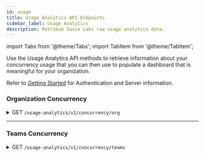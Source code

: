 ```yaml
---
id: usage
title: Usage Analytics API Endpoints
sidebar_label: Usage Analytics
description: Retrieve Sauce Labs raw usage analytics data.
---
```


import Tabs from '@theme/Tabs';
import TabItem from '@theme/TabItem';

Use the Usage Analytics API methods to retrieve information about your concurrency usage that you can then use to populate a dashboard that is meaningful for your organization.

Refer to [Getting Started](/dev/api) for Authentication and Server information.

### Organization Concurrency

<details>
    <summary>
        <span className="api get">GET</span>
        <code>/usage-analytics/v1/concurrency/org</code>
    </summary>
<p/>
Return information about concurrency usage for organization:
<ul>
<li>maximum, minimum concurrency for given granularity (monthly, weekly, daily, hourly),</li>
<li>teams' share for the organization maximum concurrency for given granularity (in percentage),</li>
<li>current limits.</li>
</ul>
Concurrency data is broken down by resource types for:
<ul>
    <li>
        Virtual Cloud:
            <ul>
                <li>virtual machines,</li>
                <li>mac virtual machines,</li>
                <li>mac arm virtual machines,</li>
                <li>total virtial machines, combining all resource types.</li>
            </ul>
    </li>
    <li>
        Real Device Cloud:
            <ul>
                <li>private devices,</li>
                <li>public devices,</li>
                <li>total virtial machines, combining all resource types.</li>
            </ul>
    </li>
</ul>

#### Parameters

:::note
This call requires <code>org_id</code> parameter.
:::

<table id="table-api">
  <tbody>
    <tr>
     <td><code>org_id</code></td>
       <td><p><small>| QUERY| REQUIRED | STRING |</small></p><p>Return results only for the specified <code>org_id</code>.</p></td>
    </tr>
  </tbody>
  <tbody>
    <tr>
     <td><code>source</code></td>
    <td>
        <p><small>| QUERY | OPTIONAL | ARRAY |</small></p>
        <p>Return results only for tests run in virtual device cloud or real device cloud. Supported values are:</p>
        <p>
     <ul>
      <li><code>rdc</code> - Real Device Cloud</li>
      <li><code>vdc</code> - Virtual Device Cloud</li>
    </ul>
    </p>
        Default value is: <code>vdc</code>
    </td>
    </tr>
  </tbody>
    <tbody>
    <tr>
        <td><code>granularity</code></td>
        <td>
            <p><small>| QUERY | OPTIONAL | STRING |</small></p><p>Return results grouped by given granularity:</p>
            <p>
                <ul>
                    <li><code>hourly</code></li>
                    <li><code>weekly</code></li>
                    <li><code>daily</code></li>
                    <li><code>monthly</code></li>
                </ul>
            </p>
            Default value is: <code>daily</code>
        </td>
    </tr>
    </tbody>
    <tbody>
    <tr>
        <td><code>resource_type</code></td>
        <td>
            <p><small>| QUERY | OPTIONAL | STRING |</small></p>
            <p>Return results only for given resource type</p>
            <p/>
            For the Virtual Could tests:
            <ul>
                <li><code>virtual_machine</code></li>
                <li><code>mac_virtual_machine</code></li>
                <li><code>mac_arm_virtual_machine</code></li>
                <li><code>total_virtual_machine</code></li>
            </ul>
            For the Real Devices Could tests:
            <ul>
                <li><code>private_real_device</code></li>
                <li><code>public_real_device</code></li>
                <li><code>total_real_device</code></li>
            </ul>
        </td>
    </tr>
    </tbody>
  <tbody>
    <tr>
     <td><code>start_date</code></td>
       <td><p><small>| QUERY | DATE |</small></p><p>The starting date of the period during which the test runs executed, in <code>YYYY-MM-DDTHH:mm:ssZ</code> (UTC) format.</p></td>
    </tr>
  </tbody>
  <tbody>
    <tr>
     <td><code>end_date</code></td>
       <td><p><small>| QUERY | DATE |</small></p><p>The ending date of the period during which the test runs executed, in <code>YYYY-MM-DDTHH:mm:ssZ</code> (UTC) format.</p></td>
    </tr>
  </tbody>
</table>

<Tabs
groupId="dc-url"
defaultValue="us"
values={[
{label: 'United States', value: 'us'},
{label: 'Europe', value: 'eu'},
]}>

<TabItem value="us">

```jsx title="Sample Request"
curl -u "$SAUCE_USERNAME:$SAUCE_ACCESS_KEY" --location \
--request GET "https://api.us-west-1.saucelabs.com/usage-analytics/v1/concurrency/org?org_id=<org_id>" | json_pp
```

</TabItem>
<TabItem value="eu">

```jsx title="Sample Request"
curl -u "$SAUCE_USERNAME:$SAUCE_ACCESS_KEY" --location \
--request GET "https://api.eu-central-1.saucelabs.com/usage-analytics/v1/concurrency/org?org_id=<org_id>" | json_pp
```

</TabItem>
</Tabs>

#### Responses

<table id="table-api">
<tbody>
  <tr>
    <td><code>200</code></td>
    <td colSpan='2'>Success.</td>
  </tr>
</tbody>
<tbody>
  <tr>
    <td><code>422</code></td>
    <td colSpan='2'>Validation Error.</td>
  </tr>
</tbody>
</table>

```jsx title="Sample Response"
{
  "by_org": {
    "org_id": "string",
    "data": [
      {
        "time": "string",
        "values": [
          {
            "resource_type": "virtual_machine",
            "concurrency": {
              "max": 0,
              "min": 0,
              "max_org_concurrency_team_share": [
                {
                  "team_id": "string",
                  "pct": 0,
                  "avg_concurrency": 0
                }
              ]
            },
            "limits": {
              "total": 0,
              "resource": 0,
              "total_original": 0,
              "resource_original": 0
            }
          }
        ]
      }
    ]
  }
}
```

</details>

---

### Teams Concurrency

<details>
    <summary>
        <span className="api get">GET</span>
        <code>/usage-analytics/v1/concurrency/teams</code>
    </summary>
<p/>
Return information about concurrency usage for teams:
<ul>
<li>maximum, minimum concurrency for given granularity (monthly, weekly, daily, hourly),</li>
<li>current limits.</li>
</ul>
Concurrency data is broken down by resource types for:
<ul>
    <li>
        Virtual Cloud:
            <ul>
                <li>virtual machines,</li>
                <li>mac virtual machines,</li>
                <li>mac arm virtual machines,</li>
                <li>total virtial machines, combining all resource types.</li>
            </ul>
    </li>
    <li>
        Real Device Cloud:
            <ul>
                <li>private devices,</li>
                <li>public devices,</li>
                <li>total virtial machines, combining all resource types.</li>
            </ul>
    </li>
</ul>

#### Parameters

:::note
This call requires <code>org_id</code> and <code>team_id</code> parameters.
:::

<table id="table-api">
  <tbody>
    <tr>
     <td><code>org_id</code></td>
       <td><p><small>| QUERY| REQUIRED | STRING |</small></p><p>Return results only for the specified <code>org_id</code>.</p></td>
    </tr>
  </tbody>
  <tbody>
    <tr>
     <td><code>team_id</code></td>
       <td><p><small>| QUERY| REQUIRED | STRING |</small></p><p>Return results only for the specified <code>team_id</code>.</p></td>
    </tr>
  </tbody>
  <tbody>
    <tr>
     <td><code>source</code></td>
    <td>
        <p><small>| QUERY | OPTIONAL | ARRAY |</small></p>
        <p>Return results only for tests run in virtual device cloud or real device cloud. Supported values are:</p>
        <p>
         <ul>
          <li><code>rdc</code> - Real Device Cloud</li>
          <li><code>vdc</code> - Virtual Device Cloud</li>
        </ul>
        </p>
        Default value is: <code>vdc</code>
    </td>
    </tr>
  </tbody>
    <tbody>
    <tr>
        <td><code>granularity</code></td>
        <td>
            <p><small>| QUERY | OPTIONAL | STRING |</small></p><p>Return results grouped by given granularity:</p>
            <p>
                <ul>
                    <li><code>hourly</code></li>
                    <li><code>weekly</code></li>
                    <li><code>daily</code></li>
                    <li><code>monthly</code></li>
                </ul>
            </p>
            Default value is: <code>daily</code>
        </td>
    </tr>
    </tbody>
    <tbody>
    <tr>
        <td><code>resource_type</code></td>
        <td>
            <p><small>| QUERY | OPTIONAL | STRING |</small></p><p>Return results only for given resource type</p>
            <p/>
            For the Virtual Could tests:
            <ul>
                <li><code>virtual_machine</code></li>
                <li><code>mac_virtual_machine</code></li>
                <li><code>mac_arm_virtual_machine</code></li>
                <li><code>total_virtual_machine</code></li>
            </ul>
            For the Real Devices Could tests:
            <ul>
                <li><code>private_real_device</code></li>
                <li><code>public_real_device</code></li>
                <li><code>total_real_device</code></li>
            </ul>
        </td>
    </tr>
    </tbody>
  <tbody>
    <tr>
     <td><code>start_date</code></td>
       <td><p><small>| QUERY | DATE |</small></p><p>The starting date of the period during which the test runs executed, in <code>YYYY-MM-DDTHH:mm:ssZ</code> (UTC) format.</p></td>
    </tr>
  </tbody>
  <tbody>
    <tr>
     <td><code>end_date</code></td>
       <td><p><small>| QUERY | DATE |</small></p><p>The ending date of the period during which the test runs executed, in <code>YYYY-MM-DDTHH:mm:ssZ</code> (UTC) format.</p></td>
    </tr>
  </tbody>
</table>

<Tabs
groupId="dc-url"
defaultValue="us"
values={[
{label: 'United States', value: 'us'},
{label: 'Europe', value: 'eu'},
]}>

<TabItem value="us">

```jsx title="Sample Request"
curl -u "$SAUCE_USERNAME:$SAUCE_ACCESS_KEY" --location \
--request GET "https://api.us-west-1.saucelabs.com/usage-analytics/v1/concurrency/teams?org_id=<org_id>" | json_pp
```

</TabItem>
<TabItem value="eu">

```jsx title="Sample Request"
curl -u "$SAUCE_USERNAME:$SAUCE_ACCESS_KEY" --location \
--request GET "https://api.eu-central-1.saucelabs.com/usage-analytics/v1/concurrency/teams?org_id=<org_id>" | json_pp
```

</TabItem>
</Tabs>

#### Responses

<table id="table-api">
<tbody>
  <tr>
    <td><code>200</code></td>
    <td colSpan='2'>Success.</td>
  </tr>
</tbody>
<tbody>
  <tr>
    <td><code>422</code></td>
    <td colSpan='2'>Validation Error.</td>
  </tr>
</tbody>
</table>

```jsx title="Sample Response"
{
  "by_team": [
    {
      "team_id": "string",
      "data": [
        {
          "time": "string",
          "values": [
            {
              "resource_type": "virtual_machine",
              "concurrency": {
                "max": 0,
                "min": 0,
                "max_org_concurrency_team_share": [
                  {
                    "team_id": "string",
                    "pct": 0,
                    "avg_concurrency": 0
                  }
                ]
              },
              "limits": {
                "total": 0,
                "resource": 0,
                "total_original": 0,
                "resource_original": 0
              }
            }
          ]
        }
      ]
    }
  ]
}
```
</details>
